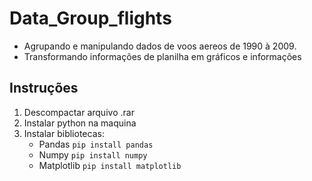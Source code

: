 # Data_Group_flights

- Agrupando e manipulando dados de voos aereos de 1990 à 2009. 
- Transformando informações de planilha em gráficos e informações

## Instruções

1. Descompactar arquivo .rar
2. Instalar python na maquina
3. Instalar bibliotecas:
   - Pandas   `pip install pandas`
   - Numpy   `pip install numpy`
   - Matplotlib   `pip install matplotlib`
